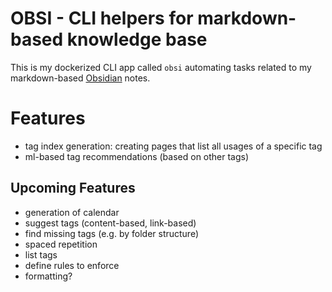 # OBSI - CLI helpers for markdown-based knowledge base
This is my dockerized CLI app called `obsi` 
automating tasks related to my markdown-based [Obsidian](https://obsidian.md) notes.

# Features
- tag index generation: creating pages that list all usages of a specific tag
- ml-based tag recommendations (based on other tags)

## Upcoming Features
- generation of calendar
- suggest tags (content-based, link-based)
- find missing tags (e.g. by folder structure)
- spaced repetition
- list tags
- define rules to enforce
- formatting?
